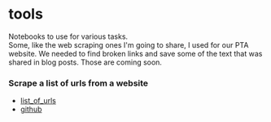 # tools
Notebooks to use for various tasks.\
Some, like the web scraping ones I'm going to share, I used for our PTA website. We needed to find broken links and save some of the text that was shared in blog posts. Those are coming soon.

### Scrape a list of urls from a website
* [list_of_urls](https://colab.research.google.com/drive/1ib_R3xLZMiWnS0yEJp9ksUGspJb3CzR7?usp=sharing)
* [github](https://github.com/KRBlackwell/tools/blob/main/list_of_urls.ipynb)
